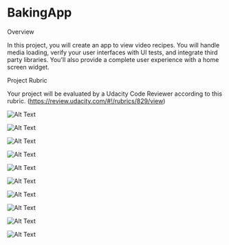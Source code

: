 # BakingApp

Overview

In this project, you will create an app to view video recipes. You will handle media loading, verify your user interfaces with UI tests, and integrate third party libraries. You'll also provide a complete user experience with a home screen widget.

Project Rubric

Your project will be evaluated by a Udacity Code Reviewer according to this rubric. (https://review.udacity.com/#!/rubrics/829/view)

![Alt Text](https://github.com/jfussinger/BakingApp/blob/master/Home%20Screen.png)

![Alt Text](https://github.com/jfussinger/BakingApp/blob/master/Step%20Details%20Activity.png)

![Alt Text](https://github.com/jfussinger/BakingApp/blob/master/Add%20to%20Widget.png)

![Alt Text](https://github.com/jfussinger/BakingApp/blob/master/Step%20Details%20Fragment.png)

![Alt Text](https://github.com/jfussinger/BakingApp/blob/master/Widget.png)

![Alt Text](https://github.com/jfussinger/BakingApp/blob/master/Tablet%20Home%20Screen%20Landscape.png)

![Alt Text](https://github.com/jfussinger/BakingApp/blob/master/Tablet%20Home%20Screen%20Portrait.png)

![Alt Text](https://github.com/jfussinger/BakingApp/blob/master/Tablet%20Step%20Details.png)

![Alt Text](https://github.com/jfussinger/BakingApp/blob/master/Tablet%20Step%20Details%20Fragment%20Landscape.png)

![Alt Text](https://github.com/jfussinger/BakingApp/blob/master/Tablet%20Step%20Details%20Fragment%20Portrait%20.png)

